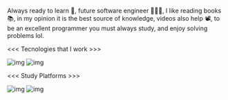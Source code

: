 Always ready to learn 📖, future software engineer 👨🏿‍💻, I like reading books 📚, in my opinion it is the best source of knowledge, videos also help 📽️, to be an excellent programmer you must always study, and enjoy solving problems lol.

<<< Tecnologies that I work >>>

![img](https://img.shields.io/badge/HTML5-E34F26?style=for-the-badge&logo=html5&logoColor=white)    ![img](https://img.shields.io/badge/CSS3-1572B6?style=for-the-badge&logo=css3&logoColor=white)


<<< Study Platforms >>>

![img](https://img.shields.io/badge/Udemy-EC5252?style=for-the-badge&logo=Udemy&logoColor=white)
![img](https://img.shields.io/badge/Codecademy-FFF0E5?style=for-the-badge&logo=codecademy&logoColor=303347)


